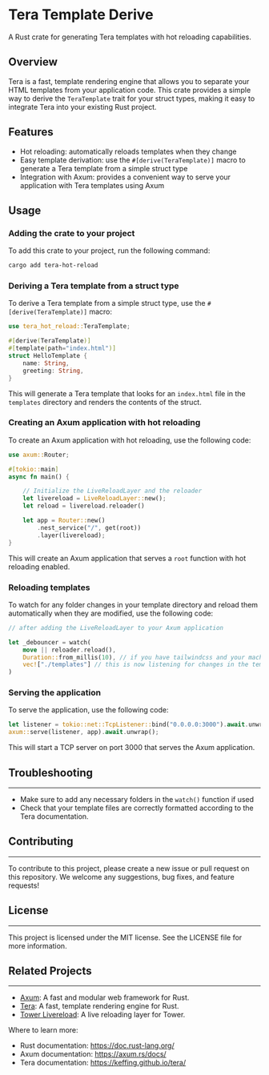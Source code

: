 # Tera Template Derive

A Rust crate for generating Tera templates with hot reloading capabilities.

## Overview

Tera is a fast, template rendering engine that allows you to separate your HTML templates from your application code. This crate provides a simple way to derive the `TeraTemplate` trait for your struct types, making it easy to integrate Tera into your existing Rust project.

## Features

*   Hot reloading: automatically reloads templates when they change
*   Easy template derivation: use the `#[derive(TeraTemplate)]` macro to generate a Tera template from a simple struct type
*   Integration with Axum: provides a convenient way to serve your application with Tera templates using Axum

## Usage

### Adding the crate to your project

To add this crate to your project, run the following command:

```bash
cargo add tera-hot-reload
```

### Deriving a Tera template from a struct type

To derive a Tera template from a simple struct type, use the `#[derive(TeraTemplate)]` macro:

```rust
use tera_hot_reload::TeraTemplate;

#[derive(TeraTemplate)]
#[template(path="index.html")]
struct HelloTemplate {
    name: String,
    greeting: String,
}
```

This will generate a Tera template that looks for an `index.html` file in the `templates` directory and renders the contents of the struct.

### Creating an Axum application with hot reloading

To create an Axum application with hot reloading, use the following code:

```rust
use axum::Router;

#[tokio::main]
async fn main() {

    // Initialize the LiveReloadLayer and the reloader
    let livereload = LiveReloadLayer::new();
    let reload = livereload.reloader()

    let app = Router::new()
        .nest_service("/", get(root))
        .layer(livereload);
}
```

This will create an Axum application that serves a `root` function with hot reloading enabled.

### Reloading templates

To watch for any folder changes in your template directory and reload them automatically when they are modified, use the following code:

```rust
// after adding the LiveReloadLayer to your Axum application

let _debouncer = watch(
    move || reloader.reload(),
    Duration::from_millis(10), // if you have tailwindcss and your machine is slow, you can increase this value
    vec!["./templates"] // this is now listening for changes in the templates folder add any other folders you want to watch this can be your folder that holds your JS files or CSS or whatever you are serving in your app
)
```

### Serving the application

To serve the application, use the following code:

```rust
let listener = tokio::net::TcpListener::bind("0.0.0.0:3000").await.unwrap();
axum::serve(listener, app).await.unwrap();
```

This will start a TCP server on port 3000 that serves the Axum application.

## Troubleshooting
------------------

*   Make sure to add any necessary folders in the `watch()` function if used
*   Check that your template files are correctly formatted according to the Tera documentation.

## Contributing
------------

To contribute to this project, please create a new issue or pull request on this repository. We welcome any suggestions, bug fixes, and feature requests!

## License
-------

This project is licensed under the MIT license. See the LICENSE file for more information.

## Related Projects
-----------------

*   [Axum](https://axum.rs/): A fast and modular web framework for Rust.
*   [Tera](https://github.com/keffing/tera): A fast, template rendering engine for Rust.
*   [Tower Livereload](https://github.com/tower-livereload/livereload): A live reloading layer for Tower.

Where to learn more:

*   Rust documentation: <https://doc.rust-lang.org/>
*   Axum documentation: <https://axum.rs/docs/>
*   Tera documentation: <https://keffing.github.io/tera/>